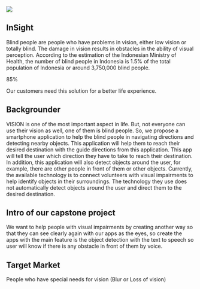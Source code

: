 <img src="https://storage.googleapis.com/capstone-ml-model-bucket/web/InSight.jpeg">

## InSight
Blind people are people who have problems in vision, either low vision or totally blind. The damage in vision results in obstacles in the ability of visual perception. According to the estimation of the Indonesian Ministry of Health, the number of blind people in Indonesia is 1.5% of the total population of Indonesia or around 3,750,000 blind people.

85% 

Our customers need this solution for a better life experience.

## Backgrounder
VISION is one of the most important aspect in life. But, not everyone can use their vision as well, one of them is blind people. So, we propose a smartphone application to help the blind people in navigating directions and detecting nearby objects. This application will help them to reach their desired destination with the guide directions from this application. This app will tell the user which direction they have to take to reach their destination. In addition, this application will also detect objects around the user, for example, there are other people in front of them or other objects.
Currently, the available technology is to connect volunteers with visual impairments to help identify objects in their surroundings. The technology they use does not automatically detect objects around the user and direct them to the desired destination.

## Intro of our capstone project 
We want to help people with visual impairments by creating another way so that they can see clearly again with our apps as the eyes, so create the apps with the main feature is the object detection with the text to speech so user will know if there is any obstacle in front of them by voice.

## Target Market
People who have special needs for vision (Blur or Loss of vision)
